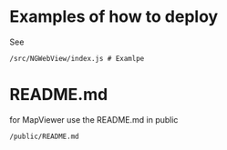 # Examples of how to deploy
See 

```shell
/src/NGWebView/index.js # Examlpe
```

# README.md
 for MapViewer use the README.md in public

 ```shell
 /public/README.md
 ```